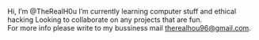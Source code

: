 Hi, I’m @TheRealH0u
I’m currently learning computer stuff and ethical hacking
Looking to collaborate on any projects that are fun.  
For more info please write to my bussiness mail therealhou96@gmail.com.
<!---
TheRealH0u/TheRealH0u is a ✨ special ✨ repository because its `README.md` (this file) appears on your GitHub profile.
You can click the Preview link to take a look at your changes.
--->
